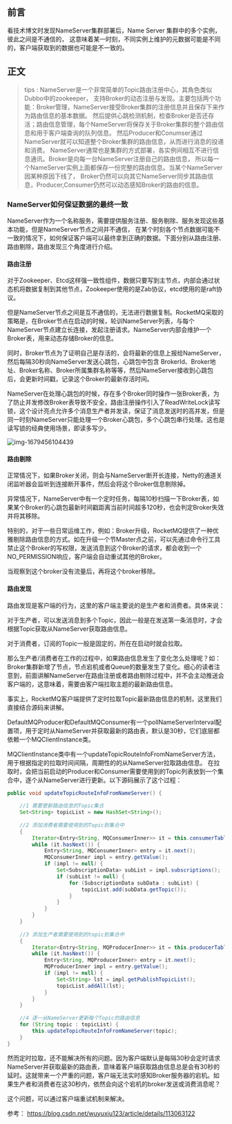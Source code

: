 ## 前言

看技术博文时发现NameServer集群部署后，Name Server 集群中的多个实例，彼此之间是不通信的，
这意味着某一时刻，不同实例上维护的元数据可能是不同的，客户端获取到的数据也可能是不一致的。



## 正文

> tips :
NameServer是一个非常简单的Topic路由注册中心，其角色类似Dubbo中的zookeeper，
支持Broker的动态注册与发现。主要包括两个功能：Broker管理，NameServer接受Broker集群的注册信息并且保存下来作为路由信息的基本数据。
然后提供心跳检测机制，检查Broker是否还存活；路由信息管理，每个NameServer将保存关于Broker集群的整个路由信息和用于客户端查询的队列信息。
然后Producer和Conumser通过NameServer就可以知道整个Broker集群的路由信息，从而进行消息的投递和消费。
NameServer通常也是集群的方式部署，各实例间相互不进行信息通讯。Broker是向每一台NameServer注册自己的路由信息，
所以每一个NameServer实例上面都保存一份完整的路由信息。当某个NameServer因某种原因下线了，
Broker仍然可以向其它NameServer同步其路由信息，Producer,Consumer仍然可以动态感知Broker的路由的信息。


### NameServer如何保证数据的最终一致
NameServer作为一个名称服务，需要提供服务注册、服务剔除、服务发现这些基本功能，但是NameServer节点之间并不通信，
在某个时刻各个节点数据可能不一致的情况下，如何保证客户端可以最终拿到正确的数据。下面分别从路由注册、路由剔除，路由发现三个角度进行介绍。

#### 路由注册
对于Zookeeper、Etcd这样强一致性组件，数据只要写到主节点，内部会通过状态机将数据复制到其他节点，Zookeeper使用的是Zab协议，etcd使用的是raft协议。

但是NameServer节点之间是互不通信的，无法进行数据复制。RocketMQ采取的策略是，在Broker节点在启动的时候，轮训NameServer列表，与每个NameServer节点建立长连接，发起注册请求。NameServer内部会维护一个Broker表，用来动态存储Broker的信息。

同时，Broker节点为了证明自己是存活的，会将最新的信息上报给NameServer，然后每隔30秒向NameServer发送心跳包，心跳包中包含 BrokerId、Broker地址、Broker名称、Broker所属集群名称等等，然后NameServer接收到心跳包后，会更新时间戳，记录这个Broker的最新存活时间。

NameServer在处理心跳包的时候，存在多个Broker同时操作一张Broker表，为了防止并发修改Broker表导致不安全，路由注册操作引入了ReadWriteLock读写锁，这个设计亮点允许多个消息生产者并发读，保证了消息发送时的高并发，但是同一时刻NameServer只能处理一个Broker心跳包，多个心跳包串行处理。这也是读写锁的经典使用场景，即读多写少。

![img-1679456104439](https://file.losey.top/blog/img-1679456104439.png)


#### 路由剔除
正常情况下，如果Broker关闭，则会与NameServer断开长连接，Netty的通道关闭监听器会监听到连接断开事件，然后会将这个Broker信息剔除掉。

异常情况下，NameServer中有一个定时任务，每隔10秒扫描一下Broker表，如果某个Broker的心跳包最新时间戳距离当前时间超多120秒，也会判定Broker失效并将其移除。

特别的，对于一些日常运维工作，例如：Broker升级，RocketMQ提供了一种优雅剔除路由信息的方式。如在升级一个节Master点之前，可以先通过命令行工具禁止这个Broker的写权限，发送消息到这个Broker的请求，都会收到一个NO_PERMISSION响应，客户端会自动重试其他的Broker。

当观察到这个broker没有流量后，再将这个broker移除。


#### 路由发现
路由发现是客户端的行为，这里的客户端主要说的是生产者和消费者。具体来说：

对于生产者，可以发送消息到多个Topic，因此一般是在发送第一条消息时，才会根据Topic获取从NameServer获取路由信息。

对于消费者，订阅的Topic一般是固定的，所在在启动时就会拉取。

那么生产者/消费者在工作的过程中，如果路由信息发生了变化怎么处理呢？如：Broker集群新增了节点，节点宕机或者Queue的数量发生了变化。细心的读者注意到，前面讲解NameServer在路由注册或者路由剔除过程中，并不会主动推送会客户端的，这意味着，需要由客户端拉取主题的最新路由信息。

事实上，RocketMQ客户端提供了定时拉取Topic最新路由信息的机制，这里我们直接结合源码来讲解。

DefaultMQProducer和DefaultMQConsumer有一个pollNameServerInterval配置项，用于定时从NameServer并获取最新的路由表，默认是30秒，它们底层都依赖一个MQClientInstance类。

MQClientInstance类中有一个updateTopicRouteInfoFromNameServer方法，用于根据指定的拉取时间间隔，周期性的的从NameServer拉取路由信息。 在拉取时，会把当前启动的Producer和Consumer需要使用到的Topic列表放到一个集合中，逐个从NameServer进行更新。以下源码展示了这个过程：
```java
public void updateTopicRouteInfoFromNameServer() {
 
    //1 需要更新路由信息的Topic集合
    Set<String> topicList = new HashSet<String>();
 
    //2 添加消费者需要使用到的Topic到集合中
    {
        Iterator<Entry<String, MQConsumerInner>> it = this.consumerTable.entrySet().iterator();
        while (it.hasNext()) {
            Entry<String, MQConsumerInner> entry = it.next();
            MQConsumerInner impl = entry.getValue();
            if (impl != null) {
                Set<SubscriptionData> subList = impl.subscriptions();
                if (subList != null) {
                    for (SubscriptionData subData : subList) {
                        topicList.add(subData.getTopic());
                    }
                }
            }
        }
    }
 
    //3 添加生产者需要使用到的topic到集合中
    {
        Iterator<Entry<String, MQProducerInner>> it = this.producerTable.entrySet().iterator();
        while (it.hasNext()) {
            Entry<String, MQProducerInner> entry = it.next();
            MQProducerInner impl = entry.getValue();
            if (impl != null) {
                Set<String> lst = impl.getPublishTopicList();
                topicList.addAll(lst);
            }
        }
    }
 
    //4 逐一从NameServer更新每个Topic的路由信息
    for (String topic : topicList) {
        this.updateTopicRouteInfoFromNameServer(topic);
    }
}

```

然而定时拉取，还不能解决所有的问题。因为客户端默认是每隔30秒会定时请求NameServer并获取最新的路由表，意味着客户端获取路由信息总是会有30秒的延时。这就带来一个严重的问题，客户端无法实时感知Broker服务器的宕机。如果生产者和消费者在这30秒内，依然会向这个宕机的broker发送或消费消息呢？

这个问题，可以通过客户端重试机制来解决。


参考： https://blog.csdn.net/wuyuxiu123/article/details/113063122